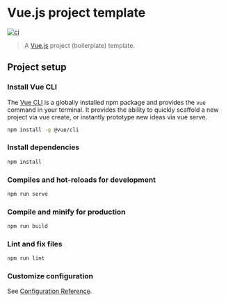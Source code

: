 # Vue.js project template

[![ci](https://github.com/jonlabelle/vue-project-template/actions/workflows/ci.yml/badge.svg)](https://github.com/jonlabelle/vue-project-template/actions/workflows/ci.yml)

> A [Vue.js](https://vuejs.org) project (boilerplate) template.

## Project setup

### Install Vue CLI

The [Vue CLI](https://cli.vuejs.org/) is a globally installed npm package and
provides the `vue` command in your terminal. It provides the ability to quickly
scaffold a new project via vue create, or instantly prototype new ideas via vue
serve.

```bash
npm install -g @vue/cli
```

### Install dependencies

```bash
npm install
```

### Compiles and hot-reloads for development

```bash
npm run serve
```

### Compile and minify for production

```bash
npm run build
```

### Lint and fix files

```bash
npm run lint
```

### Customize configuration

See [Configuration Reference](https://cli.vuejs.org/config/).
